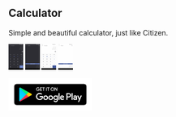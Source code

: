 ## Calculator 

Simple and beautiful calculator, just like Citizen.

<p float="left">
	<img src="homepage/en-US/screenshots/dark.png" alt="alt text" style="zoom:5%;"/>
	<img src="homepage/en-US/screenshots/dark_history.png" alt="alt text" style="zoom:5%;"/>
	<img src="homepage/en-US/screenshots/light.png" alt="alt text" style="zoom:5%;"/>
	<img src="homepage/en-US/screenshots/light_history.png" alt="alt text" style="zoom:5%;"/>
</p>


<a href='https://play.google.com/store/apps/details?id=com.luzevdmitry.calculator'><img src="homepage/en-US/google-play-badge.png" height=64/></a>

